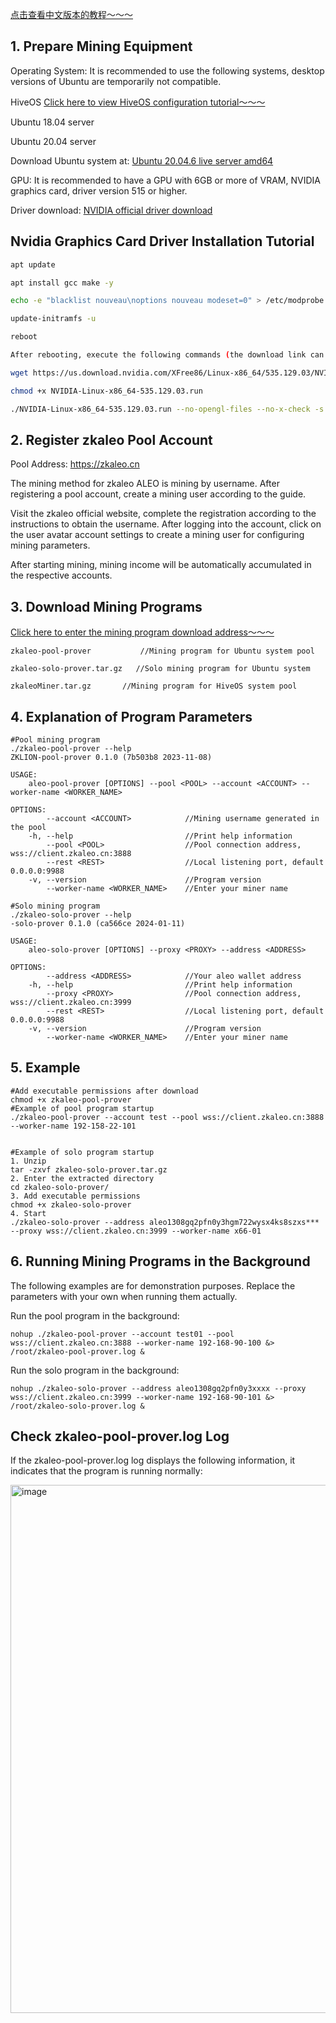 [点击查看中文版本的教程～～～](https://github.com/zkaleo/education/blob/main/README.md)

## 1. Prepare Mining Equipment

Operating System: It is recommended to use the following systems, desktop versions of Ubuntu are temporarily not compatible.

 HiveOS [Click here to view HiveOS configuration tutorial～～～](https://github.com/zkaleo/education/tree/main/hiveOS/README_EN.md)

 Ubuntu 18.04 server

 Ubuntu 20.04 server

Download Ubuntu system at: [Ubuntu 20.04.6 live server amd64](https://releases.ubuntu.com/focal/ubuntu-20.04.6-live-server-amd64.iso)

GPU: It is recommended to have a GPU with 6GB or more of VRAM, NVIDIA graphics card, driver version 515 or higher.

Driver download: [NVIDIA official driver download](https://www.nvidia.com/Download/index.aspx?lang=en-us)

## Nvidia Graphics Card Driver Installation Tutorial

```bash
apt update

apt install gcc make -y

echo -e "blacklist nouveau\noptions nouveau modeset=0" > /etc/modprobe.d/blacklist-nouveau.conf

update-initramfs -u

reboot

After rebooting, execute the following commands (the download link can also be replaced with the latest version driver from the official website):

wget https://us.download.nvidia.com/XFree86/Linux-x86_64/535.129.03/NVIDIA-Linux-x86_64-535.129.03.run

chmod +x NVIDIA-Linux-x86_64-535.129.03.run

./NVIDIA-Linux-x86_64-535.129.03.run --no-opengl-files --no-x-check -s
```

## 2. Register zkaleo Pool Account

Pool Address: https://zkaleo.cn

The mining method for zkaleo ALEO is mining by username. After registering a pool account, create a mining user according to the guide.

Visit the zkaleo official website, complete the registration according to the instructions to obtain the username. After logging into the account, click on the user avatar account settings to create a mining user for configuring mining parameters.

After starting mining, mining income will be automatically accumulated in the respective accounts.

## 3. Download Mining Programs

[Click here to enter the mining program download address～～～](https://github.com/zkaleo/education/releases)
```shell
zkaleo-pool-prover           //Mining program for Ubuntu system pool

zkaleo-solo-prover.tar.gz   //Solo mining program for Ubuntu system

zkaleoMiner.tar.gz       //Mining program for HiveOS system pool
```

## 4. Explanation of Program Parameters

```shell
#Pool mining program
./zkaleo-pool-prover --help
ZKLION-pool-prover 0.1.0 (7b503b8 2023-11-08)

USAGE:
    aleo-pool-prover [OPTIONS] --pool <POOL> --account <ACCOUNT> --worker-name <WORKER_NAME>

OPTIONS:
        --account <ACCOUNT>            //Mining username generated in the pool
    -h, --help                         //Print help information
        --pool <POOL>                  //Pool connection address, wss://client.zkaleo.cn:3888
        --rest <REST>                  //Local listening port, default 0.0.0.0:9988
    -v, --version                      //Program version
        --worker-name <WORKER_NAME>    //Enter your miner name

```

```shell
#Solo mining program
./zkaleo-solo-prover --help
-solo-prover 0.1.0 (ca566ce 2024-01-11)

USAGE:
    aleo-solo-prover [OPTIONS] --proxy <PROXY> --address <ADDRESS>

OPTIONS:
        --address <ADDRESS>            //Your aleo wallet address
    -h, --help                         //Print help information
        --proxy <PROXY>                //Pool connection address, wss://client.zkaleo.cn:3999
        --rest <REST>                  //Local listening port, default 0.0.0.0:9988
    -v, --version                      //Program version
        --worker-name <WORKER_NAME>    //Enter your miner name
```

## 5. Example

```shell
#Add executable permissions after download
chmod +x zkaleo-pool-prover
#Example of pool program startup
./zkaleo-pool-prover --account test --pool wss://client.zkaleo.cn:3888 --worker-name 192-158-22-101


#Example of solo program startup
1. Unzip
tar -zxvf zkaleo-solo-prover.tar.gz
2. Enter the extracted directory
cd zkaleo-solo-prover/
3. Add executable permissions
chmod +x zkaleo-solo-prover
4. Start
./zkaleo-solo-prover --address aleo1308gq2pfn0y3hgm722wysx4ks8szxs*** --proxy wss://client.zkaleo.cn:3999 --worker-name x66-01
```

## 6. Running Mining Programs in the Background
The following examples are for demonstration purposes. Replace the parameters with your own when running them actually.

Run the pool program in the background:
```shell
nohup ./zkaleo-pool-prover --account test01 --pool wss://client.zkaleo.cn:3888 --worker-name 192-168-90-100 &> /root/zkaleo-pool-prover.log &
```

Run the solo program in the background:
```shell
nohup ./zkaleo-solo-prover --address aleo1308gq2pfn0y3xxxx --proxy wss://client.zkaleo.cn:3999 --worker-name 192-168-90-101 &> /root/zkaleo-solo-prover.log &
```

## Check zkaleo-pool-prover.log Log

If the zkaleo-pool-prover.log log displays the following information, it indicates that the program is running normally:

<img width="845" alt="image" src="https://github.com/chihua2023/zkaleo/assets/137146992/cfaa57cc-f719-4d50-b214-9177db560bb0">
